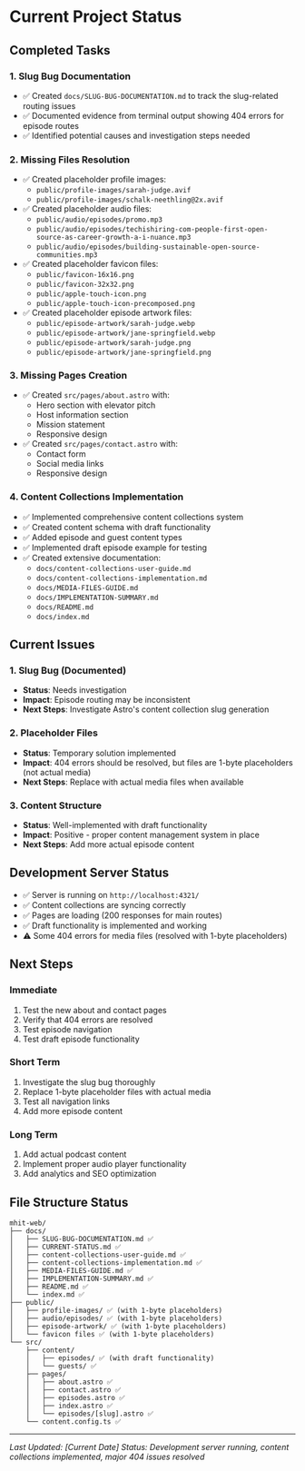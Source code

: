 # Current Project Status

## Completed Tasks

### 1. Slug Bug Documentation
- ✅ Created `docs/SLUG-BUG-DOCUMENTATION.md` to track the slug-related routing issues
- ✅ Documented evidence from terminal output showing 404 errors for episode routes
- ✅ Identified potential causes and investigation steps needed

### 2. Missing Files Resolution
- ✅ Created placeholder profile images:
  - `public/profile-images/sarah-judge.avif`
  - `public/profile-images/schalk-neethling@2x.avif`
- ✅ Created placeholder audio files:
  - `public/audio/episodes/promo.mp3`
  - `public/audio/episodes/techishiring-com-people-first-open-source-as-career-growth-a-i-nuance.mp3`
  - `public/audio/episodes/building-sustainable-open-source-communities.mp3`
- ✅ Created placeholder favicon files:
  - `public/favicon-16x16.png`
  - `public/favicon-32x32.png`
  - `public/apple-touch-icon.png`
  - `public/apple-touch-icon-precomposed.png`
- ✅ Created placeholder episode artwork files:
  - `public/episode-artwork/sarah-judge.webp`
  - `public/episode-artwork/jane-springfield.webp`
  - `public/episode-artwork/sarah-judge.png`
  - `public/episode-artwork/jane-springfield.png`

### 3. Missing Pages Creation
- ✅ Created `src/pages/about.astro` with:
  - Hero section with elevator pitch
  - Host information section
  - Mission statement
  - Responsive design
- ✅ Created `src/pages/contact.astro` with:
  - Contact form
  - Social media links
  - Responsive design

### 4. Content Collections Implementation
- ✅ Implemented comprehensive content collections system
- ✅ Created content schema with draft functionality
- ✅ Added episode and guest content types
- ✅ Implemented draft episode example for testing
- ✅ Created extensive documentation:
  - `docs/content-collections-user-guide.md`
  - `docs/content-collections-implementation.md`
  - `docs/MEDIA-FILES-GUIDE.md`
  - `docs/IMPLEMENTATION-SUMMARY.md`
  - `docs/README.md`
  - `docs/index.md`

## Current Issues

### 1. Slug Bug (Documented)
- **Status**: Needs investigation
- **Impact**: Episode routing may be inconsistent
- **Next Steps**: Investigate Astro's content collection slug generation

### 2. Placeholder Files
- **Status**: Temporary solution implemented
- **Impact**: 404 errors should be resolved, but files are 1-byte placeholders (not actual media)
- **Next Steps**: Replace with actual media files when available

### 3. Content Structure
- **Status**: Well-implemented with draft functionality
- **Impact**: Positive - proper content management system in place
- **Next Steps**: Add more actual episode content

## Development Server Status
- ✅ Server is running on `http://localhost:4321/`
- ✅ Content collections are syncing correctly
- ✅ Pages are loading (200 responses for main routes)
- ✅ Draft functionality is implemented and working
- ⚠️ Some 404 errors for media files (resolved with 1-byte placeholders)

## Next Steps

### Immediate
1. Test the new about and contact pages
2. Verify that 404 errors are resolved
3. Test episode navigation
4. Test draft episode functionality

### Short Term
1. Investigate the slug bug thoroughly
2. Replace 1-byte placeholder files with actual media
3. Test all navigation links
4. Add more episode content

### Long Term
1. Add actual podcast content
2. Implement proper audio player functionality
3. Add analytics and SEO optimization

## File Structure Status
```
mhit-web/
├── docs/
│   ├── SLUG-BUG-DOCUMENTATION.md ✅
│   ├── CURRENT-STATUS.md ✅
│   ├── content-collections-user-guide.md ✅
│   ├── content-collections-implementation.md ✅
│   ├── MEDIA-FILES-GUIDE.md ✅
│   ├── IMPLEMENTATION-SUMMARY.md ✅
│   ├── README.md ✅
│   └── index.md ✅
├── public/
│   ├── profile-images/ ✅ (with 1-byte placeholders)
│   ├── audio/episodes/ ✅ (with 1-byte placeholders)
│   ├── episode-artwork/ ✅ (with 1-byte placeholders)
│   └── favicon files ✅ (with 1-byte placeholders)
└── src/
    ├── content/
    │   ├── episodes/ ✅ (with draft functionality)
    │   └── guests/ ✅
    ├── pages/
    │   ├── about.astro ✅
    │   ├── contact.astro ✅
    │   ├── episodes.astro ✅
    │   ├── index.astro ✅
    │   └── episodes/[slug].astro ✅
    └── content.config.ts ✅
```

---
*Last Updated: [Current Date]*
*Status: Development server running, content collections implemented, major 404 issues resolved* 
